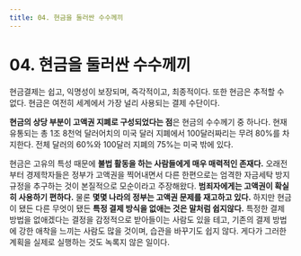 ```yaml
---
title: 04. 현금을 둘러싼 수수께끼
---
```


# 04. 현금을 둘러싼 수수께끼

현금결제는 쉽고, 익명성이 보장되며, 즉각적이고, 최종적이다. 또한 현금은 추적할 수 없다. 현금은 여전히 세계에서 가장 널리 사용되는 결제 수단이다.

**현금의 상당 부분이 고액권 지폐로 구성되었다는 점**은 현금의 수수께기 중 하나다. 현재 유통되는 총 1조 8천억 달러어치의 미국 달러 지폐에서 100달러짜리는 무려 80%를 차지한다. 전체 달러의 60%와 100달러 지폐의 75%는 미국 밖에 있다.

현금은 고유의 특성 때문에 **불법 활동을 하는 사람들에게 매우 매력적인 존재다.** 오래전부터 경제학자들은 정부가 고액권을 찍어내면서 다른 한편으로는 엄격한 자금세탁 방지 규정을 추구하는 것이 본질적으로 모순이라고 주장해왔다. **범죄자에게는 고액권이 확실히 사용하기 편하다.** 물론 **몇몇 나라의 정부는 고액권 문제를 재고하고 있다.** 하지만 현금이 됐든 다른 무엇이 됐든 **특정 결제 방식을 없애는 것은 말처럼 쉽지않다.** 특정한 결제 방법을 없애겠다는 결정을 감정적으로 받아들이는 사람도 있을 테고, 기존의 결제 방법에 강한 애착을 느끼는 사람도 많을 것이며, 습관을 바꾸기도 쉽지 않다. 게다가 그러한 계획을 실제로 실행하는 것도 녹록지 않은 일이다.
